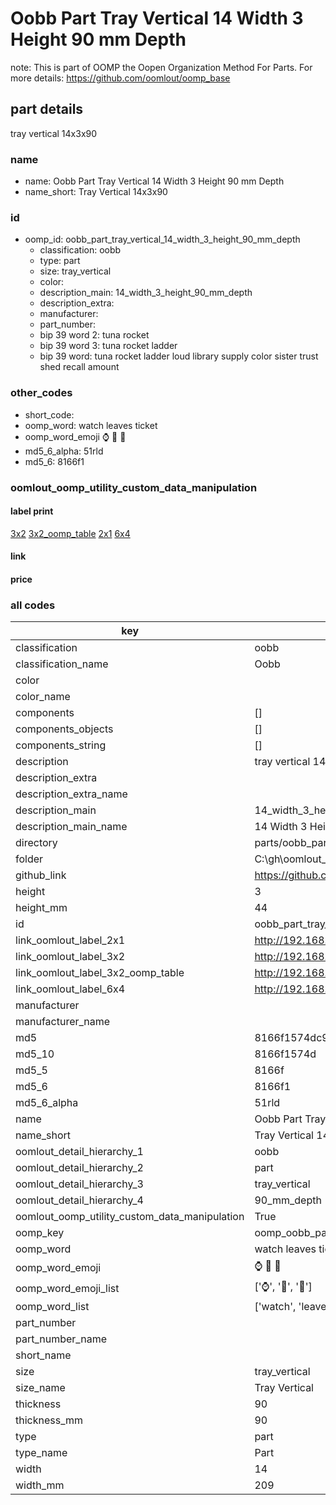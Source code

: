 # Oobb Part Tray Vertical 14 Width 3 Height 90 mm Depth  

note: This is part of OOMP the Oopen Organization Method For Parts. For more details: https://github.com/oomlout/oomp_base

##  part details
  



tray vertical 14x3x90



### name
* name: Oobb Part Tray Vertical 14 Width 3 Height 90 mm Depth
* name_short: Tray Vertical 14x3x90 
### id
* oomp_id: oobb_part_tray_vertical_14_width_3_height_90_mm_depth
  * classification: oobb
  * type: part
  * size: tray_vertical
  * color: 
  * description_main: 14_width_3_height_90_mm_depth
  * description_extra: 
  * manufacturer: 
  * part_number: 
  * bip 39 word 2: tuna rocket
  * bip 39 word 3: tuna rocket ladder
  * bip 39 word: tuna rocket ladder loud library supply color sister trust shed recall amount

### other_codes
* short_code: 
* oomp_word: watch leaves ticket
* oomp_word_emoji :watch: :leaves: :ticket:
* md5_6_alpha: 51rld
* md5_6: 8166f1






### oomlout_oomp_utility_custom_data_manipulation
#### label print
[3x2](http://192.168.1.245:1112/?label=oomp%2051rld)
[3x2_oomp_table](http://192.168.1.108:1112/?label=oomp%2051rld)
[2x1](http://192.168.1.242:1112/?label=oomp%2051rld)
[6x4](http://192.168.1.55:1112/?label=oomp%2051rld)    

#### link

                              

#### price







### all codes 
| key | value |  
| --- | --- |  
| classification | oobb |  
| classification_name | Oobb |  
| color |  |  
| color_name |  |  
| components | [] |  
| components_objects | [] |  
| components_string | [] |  
| description | tray vertical 14x3x90 |  
| description_extra |  |  
| description_extra_name |  |  
| description_main | 14_width_3_height_90_mm_depth |  
| description_main_name | 14 Width 3 Height 90 mm Depth |  
| directory | parts/oobb_part_tray_vertical_14_width_3_height_90_mm_depth |  
| folder | C:\gh\oomlout_oobb_version_4_generated_parts\parts\oobb_part_tray_vertical_14_width_3_height_90_mm_depth |  
| github_link | https://github.com/oomlout/oomlout_oomp_part_src/tree/main/parts/oobb_part_tray_vertical_14_width_3_height_90_mm_depth |  
| height | 3 |  
| height_mm | 44 |  
| id | oobb_part_tray_vertical_14_width_3_height_90_mm_depth |  
| link_oomlout_label_2x1 | http://192.168.1.242:1112/?label=oomp%2051rld |  
| link_oomlout_label_3x2 | http://192.168.1.245:1112/?label=oomp%2051rld |  
| link_oomlout_label_3x2_oomp_table | http://192.168.1.108:1112/?label=oomp%2051rld |  
| link_oomlout_label_6x4 | http://192.168.1.55:1112/?label=oomp%2051rld |  
| manufacturer |  |  
| manufacturer_name |  |  
| md5 | 8166f1574dc985b767408842f8eedf53 |  
| md5_10 | 8166f1574d |  
| md5_5 | 8166f |  
| md5_6 | 8166f1 |  
| md5_6_alpha | 51rld |  
| name | Oobb Part Tray Vertical 14 Width 3 Height 90 mm Depth |  
| name_short | Tray Vertical 14x3x90  |  
| oomlout_detail_hierarchy_1 | oobb |  
| oomlout_detail_hierarchy_2 | part |  
| oomlout_detail_hierarchy_3 | tray_vertical |  
| oomlout_detail_hierarchy_4 | 90_mm_depth |  
| oomlout_oomp_utility_custom_data_manipulation | True |  
| oomp_key | oomp_oobb_part_tray_vertical_14_width_3_height_90_mm_depth |  
| oomp_word | watch leaves ticket |  
| oomp_word_emoji | :watch: :leaves: :ticket: |  
| oomp_word_emoji_list | [':watch:', ':leaves:', ':ticket:'] |  
| oomp_word_list | ['watch', 'leaves', 'ticket'] |  
| part_number |  |  
| part_number_name |  |  
| short_name |  |  
| size | tray_vertical |  
| size_name | Tray Vertical |  
| thickness | 90 |  
| thickness_mm | 90 |  
| type | part |  
| type_name | Part |  
| width | 14 |  
| width_mm | 209 |  
